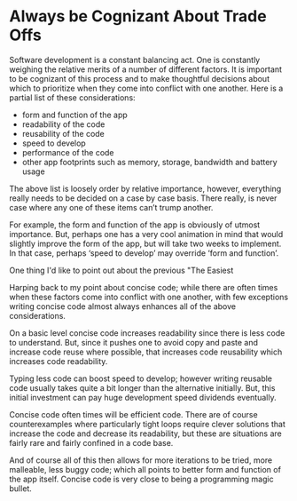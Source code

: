 # Always be Cognizant About Trade Offs

Software development is a constant balancing act. One is constantly weighing the relative merits of a number of different 
factors. It is important to be cognizant of this process and to make thoughtful decisions about which to prioritize when they 
come into conflict with one another. Here is a partial list of these considerations:

- form and function of the app
- readability of the code
- reusability of the code
- speed to develop
- performance of the code
- other app footprints such as memory, storage, bandwidth and battery usage

The above list is loosely order by relative importance, however, everything really needs to be decided on a case by case 
basis. There really, is never case where any one of these items can’t trump another.

For example, the form and function of the app is obviously of utmost importance. But, perhaps one has a very cool animation in 
mind that would slightly improve the form of the app, but will take two weeks to implement. In that case, perhaps ‘speed to 
develop’ may override ‘form and function’.

One thing I'd like to point out about the previous "The Easiest 


Harping back to my point about concise code; while there are often times when these factors come into conflict with one 
another, with few exceptions writing concise code almost always enhances all of the above considerations.

On a basic level concise code increases readability since there is less code to understand. But, since it pushes one to avoid 
copy and paste and increase code reuse where possible, that increases code reusability which increases code readability.

Typing less code can boost speed to develop; however writing reusable code usually takes quite a bit longer than the 
alternative initially. But, this initial investment can pay huge development speed dividends eventually.

Concise code often times will be efficient code. There are of course counterexamples where particularly tight loops require 
clever solutions that increase the code and decrease its readability, but these are situations are fairly rare and fairly 
confined in a code base.

And of course all of this then allows for more iterations to be tried, more malleable, less buggy code; which all points to 
better form and function of the app itself. Concise code is very close to being a programming magic bullet.
